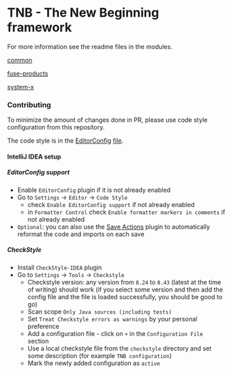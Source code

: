 # TNB - The New Beginning framework

For more information see the readme files in the modules.

[common](common/README.md)

[fuse-products](fuse-products/README.md)

[system-x](system-x/README.md)

### Contributing

To minimize the amount of changes done in PR, please use code style configuration from this repository.

The code style is in the [EditorConfig](https://editorconfig.org/) [file](.editorconfig).

#### IntelliJ IDEA setup

##### EditorConfig support

- Enable `EditorConfig` plugin if it is not already enabled
- Go to `Settings` -> `Editor` -> `Code Style`
    - check `Enable EditorConfig support` if not already enabled
    - in `Formatter Control` check `Enable formatter markers in comments` if not already enabled
- `Optional`: you can also use the [Save Actions](https://plugins.jetbrains.com/plugin/7642-save-actions) plugin to automatically reformat the code
  and imports on each save

##### CheckStyle

- Install `CheckStyle-IDEA` plugin
- Go to `Settings` -> `Tools` -> `Checkstyle`
    - Checkstyle version: any version from `8.24` to `8.43` (latest at the time of writing) should work
    (if you select some version and then add the config file and the file is loaded successfully, you should be good to go)
    - Scan scope `Only Java sources (including tests)`
    - Set `Treat Checkstyle errors as warnings` by your personal preference
    - Add a configuration file - click on `+` in the `Configuration File` section
    - Use a local checkstyle file from the `checkstyle` directory  and set some description (for example `TNB configuration`)
    - Mark the newly added configuration as `active`

